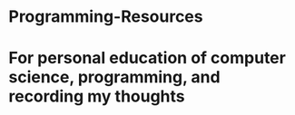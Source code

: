 # Programming-Resources
# For personal education of computer science, programming, and recording my thoughts

